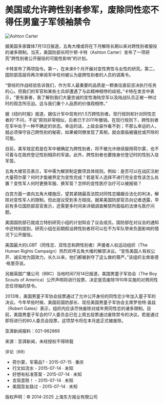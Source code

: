 # 美国或允许跨性别者参军，废除同性恋不得任男童子军领袖禁令

![Ashton Carter](http://image.thepaper.cn/www/image/4/457/511.jpg)

据美国多家媒体7月13日报道，五角大楼或将在下月解除长期以来对跨性别者服役的诸多限制。当天，美国防部长阿什顿·卡特（Ashton Carter）宣布了一项研究“跨性别者公开服役的可能性影响”的计划。

卡特宣布了两项指令。第一，在未来6个月开展对变性男性与女性的研究。第二，国防部高层将再次审阅军中任何被认为是跨性别者的人员的调离令。

“曾经的作战经验告诉我们，作为军人最重要的品质是一颗勇往直前坚决执行任务的心。但我们的军官和某些士兵却遭遇了与此精神相悖的歧视。”卡特在发言中表示，“更有甚者，我了解到我们大量忠诚的变性海陆空军以及陆战队员正被一种过时的观念所压迫。这与我们重个人品质的价值观相悖。”

据《纽约时报》报道，据估计军中现有约1.5万跨性别者。现行规则和针对同性恋者的“不问，不说”原则非常相似，后者已于2011年撤销。在现行规则下，跨性别者在军中处于一种不确定的状态。幸运的话，上级会装作看不到；不那么幸运的人，就必须保守自己跨性别的秘密，如果被同僚发现了真相，就会面临被骚扰或开除的可能。

目前，美军规定若是在军中被确定为跨性别者，将不被允许继续服用荷尔蒙，也不可着与在政府登记性别相异的军装。此外，跨性别者也要按身份登记时的性别入驻军营。

五角大楼官员表示，军中需为解禁制定数项具体规则。例如：是否可以在战区注射大量荷尔蒙？何时才能被界定为变性完成？若是军人选择不进行完全变性该怎么处置？变性军人何时更换军服、换军营？怎样的变性医疗治疗可以被报销？

白宫方面一直向五角大楼施压，望其紧随最高法院对同性恋婚姻合法化的判决，解除对变性军人的限制。但此提议受到多方阻挠。据某美国防部官员向记者透露，早前有多位国防部高官表示，还需更多时间来详细调查解禁所面临的法律与医疗问题。

美国国防部已就成立特别研究小组的计划知会了议会成员。国防部在对议会的通知中还特别提到，研究小组在前期假设跨性别者将可以在不为军队带来负面影响的情况下公开服役。

美国最大的LGBT（同性恋、双性恋和跨性别者）声援者人权运动组织（The Human Rights Campaign）热烈欢呼五角大楼的解禁决议。“变性美国人有权公开、诚实地为国效力。长久以来，他们都被剥夺了这么做的尊严。”该组织主席查德·格里芬说。

另据英国广播公司（BBC）当地时间7月14日报道，美国男童子军协会（The Boy Scouts of America）公开声明将进行投票，决定是否废除1910年实施的对男同性恋任领袖的禁令。

2013年，美国男童子军协会投票通过了允许公开身份的同性恋少年加入童子军的决议。今年早些时候，美国前国防部长、现任美国男童子军协会主席罗伯特·盖兹（Robert Gates）表示，组织内应该尽快废除对成年男同性恋的诸多限制。目前，美国男童子军会的17人委员会已在上周五投票通过废除禁令的决议。若是通过即将进行的80人委员会投票，这项禁令将在本月底正式被废除。

澎湃新闻报料：021-962866

来源：澎湃新闻，未经授权不得转载

评论（69）

- 荷尔蒙，军需品? - 2015-07-15 ∙ 重庆
- 行文如流水 - 2015-07-14 ∙ 未知
- 好想有标准答案 - 2015-07-14 ∙ 未知
- 言简意赅！ - 2015-07-14 ∙ 未知
- 美国澎友路过 - 2015-07-14 ∙ 未知

版权声明：© 2014-2025 上海东方报业有限公司